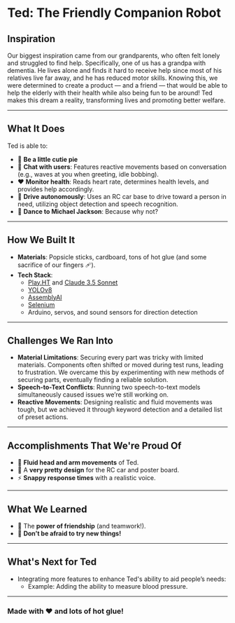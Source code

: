 # Ted: The Friendly Companion Robot

## Inspiration

Our biggest inspiration came from our grandparents, who often felt lonely and struggled to find help. Specifically, one of us has a grandpa with dementia. He lives alone and finds it hard to receive help since most of his relatives live far away, and he has reduced motor skills. Knowing this, we were determined to create a product — and a friend — that would be able to help the elderly with their health while also being fun to be around! Ted makes this dream a reality, transforming lives and promoting better welfare.

---

## What It Does

Ted is able to:
- 🐻 **Be a little cutie pie**  
- 🎤 **Chat with users**: Features reactive movements based on conversation (e.g., waves at you when greeting, idle bobbing).  
- ❤️ **Monitor health**: Reads heart rate, determines health levels, and provides help accordingly.  
- 🚗 **Drive autonomously**: Uses an RC car base to drive toward a person in need, utilizing object detection and speech recognition.  
- 🕺 **Dance to Michael Jackson**: Because why not?  

---

## How We Built It

- **Materials**: Popsicle sticks, cardboard, tons of hot glue (and some sacrifice of our fingers 🩹).  
- **Tech Stack**:  
  - [Play.HT](https://play.ht) and [Claude 3.5 Sonnet](https://www.anthropic.com/)
  - [YOLOv8](https://github.com/ultralytics/yolov8)
  - [AssemblyAI](https://www.assemblyai.com/)
  - [Selenium](https://www.selenium.dev/)
  - Arduino, servos, and sound sensors for direction detection  

---

## Challenges We Ran Into

- **Material Limitations**: Securing every part was tricky with limited materials. Components often shifted or moved during test runs, leading to frustration. We overcame this by experimenting with new methods of securing parts, eventually finding a reliable solution.  
- **Speech-to-Text Conflicts**: Running two speech-to-text models simultaneously caused issues we’re still working on.  
- **Reactive Movements**: Designing realistic and fluid movements was tough, but we achieved it through keyword detection and a detailed list of preset actions.

---

## Accomplishments That We're Proud Of

- 🎉 **Fluid head and arm movements** of Ted.  
- 🎨 A **very pretty design** for the RC car and poster board.  
- ⚡ **Snappy response times** with a realistic voice.  

---

## What We Learned

- 💪 The **power of friendship** (and teamwork!).  
- 🌟 **Don’t be afraid to try new things!**

---

## What's Next for Ted

- Integrating more features to enhance Ted's ability to aid people’s needs:  
  - Example: Adding the ability to measure blood pressure.  

---

### Made with ❤️ and lots of hot glue!

